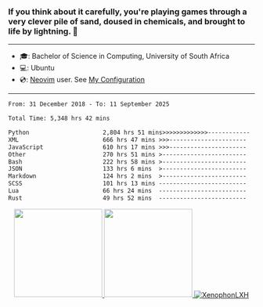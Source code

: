 ### If you think about it carefully, you're playing games through a very clever pile of sand, doused in chemicals, and brought to life by lightning.  👋

-------------------------------------------------------------------------------------------------------

- 🎓: Bachelor of Science in Computing, University of South Africa
- 💻: Ubuntu
- 💿: [Neovim](https://github.com/neovim/neovim) user. See [My Configuration](https://github.com/XenophonLXH/xenovim)

-------------------------------------------------------------------------------------------------------

<!--START_SECTION:waka-->

```txt
From: 31 December 2018 - To: 11 September 2025

Total Time: 5,348 hrs 42 mins

Python                     2,804 hrs 51 mins>>>>>>>>>>>>>------------   52.44 %
XML                        666 hrs 47 mins >>>----------------------   12.47 %
JavaScript                 610 hrs 17 mins >>>----------------------   11.41 %
Other                      270 hrs 51 mins >------------------------   05.06 %
Bash                       222 hrs 58 mins >------------------------   04.17 %
JSON                       133 hrs 6 mins  >------------------------   02.49 %
Markdown                   124 hrs 2 mins  >------------------------   02.32 %
SCSS                       101 hrs 13 mins -------------------------   01.89 %
Lua                        66 hrs 24 mins  -------------------------   01.24 %
Rust                       49 hrs 52 mins  -------------------------   00.93 %
```

<!--END_SECTION:waka-->


<p align="center">
    <a href="https://github.com/XenophonLXH">
        <img height="180em" src="https://github-readme-stats-eight-theta.vercel.app/api?username=XenophonLXH&show_icons=true&theme=algolia&include_all_commits=true&count_private=true"/>
        <img height="180em" src="https://github-readme-stats-eight-theta.vercel.app/api/top-langs/?username=XenophonLXH&layout=compact&langs_count=8&theme=algolia"/>
        <img align="center" src="https://github-readme-streak-stats.herokuapp.com/?user=XenophonLXH&theme=algolia" alt="XenophonLXH" />
    </a>
</p>
